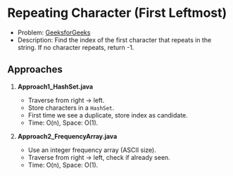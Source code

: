 # Repeating Character (First Leftmost)

- Problem: [GeeksforGeeks](https://www.geeksforgeeks.org/problems/repeating-character-first-appearance-leftmost/0)
- Description: Find the index of the first character that repeats in the string. If no character repeats, return -1.

## Approaches

1. **Approach1_HashSet.java**
   - Traverse from right → left.
   - Store characters in a `HashSet`.
   - First time we see a duplicate, store index as candidate.
   - Time: O(n), Space: O(1).

2. **Approach2_FrequencyArray.java**
   - Use an integer frequency array (ASCII size).
   - Traverse from right → left, check if already seen.
   - Time: O(n), Space: O(1).